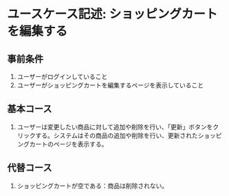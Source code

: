 # ユースケース記述: ショッピングカートを編集する

## 事前条件

1. ユーザーがログインしていること
1. ユーザーがショッピングカートを編集するページを表示していること


## 基本コース

1. ユーザーは変更したい商品に対して追加や削除を行い、「更新」ボタンをクリックする。システムはその商品の追加や削除を行い、更新されたショッピングカートのページを表示する。


## 代替コース

1. ショッピングカートが空である：商品は削除されない。

